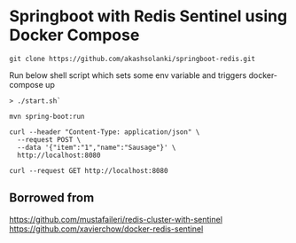 # Springboot with Redis Sentinel using Docker Compose

```shell
git clone https://github.com/akashsolanki/springboot-redis.git
```
Run below shell script which sets some env variable and triggers docker-compose up
```shell
> ./start.sh`

mvn spring-boot:run

curl --header "Content-Type: application/json" \
  --request POST \
  --data '{"item":"1","name":"Sausage"}' \
  http://localhost:8080

curl --request GET http://localhost:8080
```


## Borrowed from 
https://github.com/mustafaileri/redis-cluster-with-sentinel \
https://github.com/xavierchow/docker-redis-sentinel
